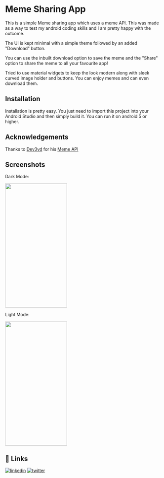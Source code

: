 
# Meme Sharing App

This is a simple Meme sharing app which uses a meme API. This was made as a way to test my android coding skills and I am pretty happy with the outcome.
  
The UI is kept minimal with a simple theme followed by an added "Download" button.

You can use the inbuilt download option to save the meme and the "Share" option to share the meme to all your favourite app!

Tried to use material widgets to keep the look modern along with sleek curved image holder and buttons.
You can enjoy memes and can even download them.
## Installation

Installation is pretty easy. 
You just need to import this project into your Android Studio and then simply build it.
You can run it on android 5 or higher.

    
## Acknowledgements

Thanks to [Dev3vd](https://github.com/D3vd) for his [Meme API](https://github.com/D3vd/Meme_Api)
## Screenshots

Dark Mode:

<img src="https://user-images.githubusercontent.com/80666749/191501492-62416c3c-099b-47d6-ac3a-254148798231.jpg" width="200" height="400" />

Light Mode:

<img src="https://user-images.githubusercontent.com/80666749/191501502-0eb860fc-09df-47f0-85a1-ff1079f8d553.jpg" width="200" height="400" />

## 🔗 Links
[![linkedin](https://img.shields.io/badge/linkedin-0A66C2?style=for-the-badge&logo=linkedin&logoColor=white)](https://www.linkedin.com/in/improbable-13/)
[![twitter](https://img.shields.io/badge/twitter-1DA1F2?style=for-the-badge&logo=twitter&logoColor=white)](https://twitter.com/Dedmondium)

